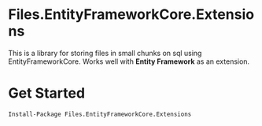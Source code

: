 # Files.EntityFrameworkCore.Extensions

This is a library for storing files in small chunks on sql using EntityFrameworkCore.
Works well with **Entity Framework** as an extension.

# Get Started

```nuget
Install-Package Files.EntityFrameworkCore.Extensions
```
